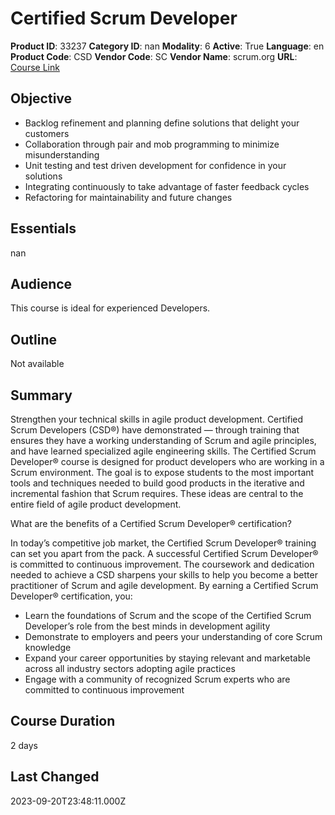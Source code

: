 # Certified Scrum Developer

**Product ID**: 33237
**Category ID**: nan
**Modality**: 6
**Active**: True
**Language**: en
**Product Code**: CSD
**Vendor Code**: SC
**Vendor Name**: scrum.org
**URL**: [Course Link](https://www.fastlaneus.com/course/scrum-csd)

## Objective
- Backlog refinement and planning define solutions that delight your customers
- Collaboration through pair and mob programming to minimize misunderstanding
- Unit testing and test driven development for confidence in your solutions
- Integrating continuously to take advantage of faster feedback cycles
- Refactoring for maintainability and future changes

## Essentials
nan

## Audience
This course is ideal for experienced Developers.

## Outline
Not available

## Summary
Strengthen your technical skills in agile product development. Certified Scrum Developers (CSD®) have demonstrated — through training that ensures they have a working understanding of Scrum and agile principles, and have learned specialized agile engineering skills. The Certified Scrum Developer® course is designed for product developers who are working in a Scrum environment. The goal is to expose students to the most important tools and techniques needed to build good products in the iterative and incremental fashion that Scrum requires. These ideas are central to the entire field of agile product development.

What are the benefits of a Certified Scrum Developer® certification?

In today’s competitive job market, the Certified Scrum Developer® training can set you apart from the pack. A successful Certified Scrum Developer® is committed to continuous improvement. The coursework and dedication needed to achieve a CSD sharpens your skills to help you become a better practitioner of Scrum and agile development. By earning a Certified Scrum Developer® certification, you:


- Learn the foundations of Scrum and the scope of the Certified Scrum Developer’s role from the best minds in development agility
- Demonstrate to employers and peers your understanding of core Scrum knowledge
- Expand your career opportunities by staying relevant and marketable across all industry sectors adopting agile practices
- Engage with a community of recognized Scrum experts who are committed to continuous improvement

## Course Duration
2 days

## Last Changed
2023-09-20T23:48:11.000Z
